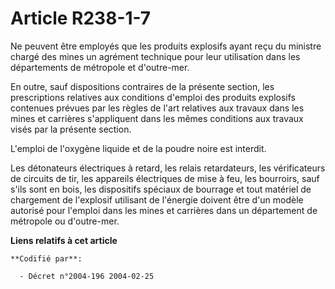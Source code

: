 # Article R238-1-7

Ne peuvent être employés que les produits explosifs ayant reçu du ministre chargé des mines un agrément technique pour leur
utilisation dans les départements de métropole et d'outre-mer.

En outre, sauf dispositions contraires de la présente section, les prescriptions relatives aux conditions d'emploi des
produits explosifs contenues prévues par les règles de l'art relatives aux travaux dans les mines et carrières s'appliquent
dans les mêmes conditions aux travaux visés par la présente section.

L'emploi de l'oxygène liquide et de la poudre noire est interdit.

Les détonateurs électriques à retard, les relais retardateurs, les vérificateurs de circuits de tir, les appareils
électriques de mise à feu, les bourroirs, sauf s'ils sont en bois, les dispositifs spéciaux de bourrage et tout matériel de
chargement de l'explosif utilisant de l'énergie doivent être d'un modèle autorisé pour l'emploi dans les mines et carrières
dans un département de métropole ou d'outre-mer.

**Liens relatifs à cet article**

	**Codifié par**:

	  - Décret n°2004-196 2004-02-25
